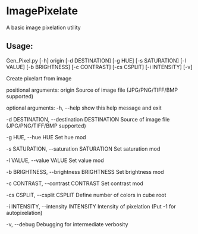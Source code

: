 # ImagePixelate
A basic image pixelation utility

## Usage:

Gen_Pixel.py  [-h] origin [-d DESTINATION] [-g HUE] [-s SATURATION] [-l VALUE]
              [-b BRIGHTNESS] [-c CONTRAST] [-cs CSPLIT] [-i INTENSITY]
              [-v]

Create pixelart from image

positional arguments:
  origin                Source of image file (JPG/PNG/TIFF/BMP supported)

optional arguments:
  -h, --help                                          show this help message and exit
  
  -d DESTINATION, --destination DESTINATION           Source of image file (JPG/PNG/TIFF/BMP supported)
                        
  -g HUE, --hue HUE                                   Set hue mod
  
  -s SATURATION, --saturation SATURATION              Set saturation mod
  
  -l VALUE, --value VALUE                             Set value mod

  -b BRIGHTNESS, --brightness BRIGHTNESS              Set brightness mod
  
  -c CONTRAST, --contrast CONTRAST                    Set contrast mod
  
  -cs CSPLIT, --csplit CSPLIT                         Define number of colors in cube root
  
  -i INTENSITY, --intensity INTENSITY                 Intensity of pixelation (Put -1 for autopixelation)
  
  -v, --debug                                         Debugging for intermediate verbosity
